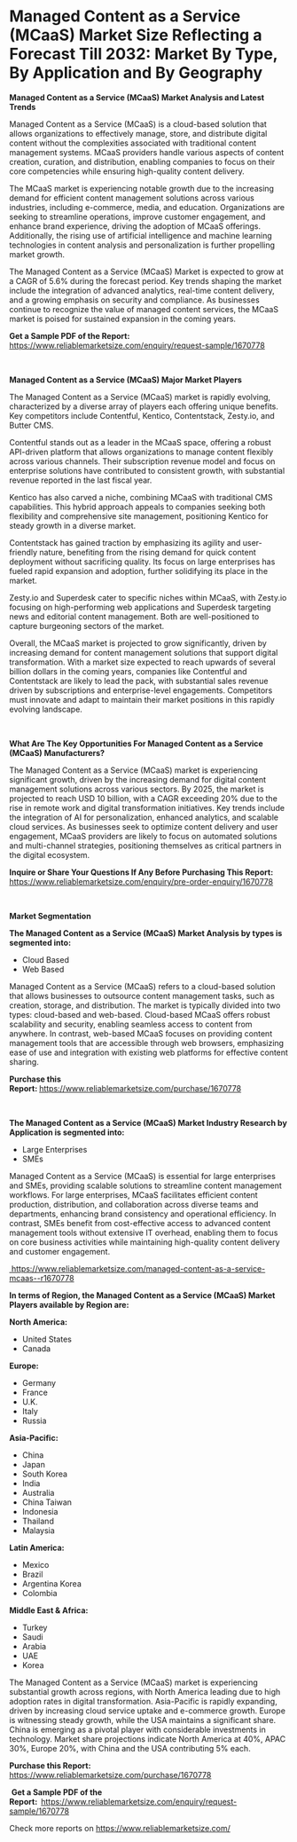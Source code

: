 <p><h1>Managed Content as a Service (MCaaS) Market Size Reflecting a Forecast Till 2032: Market By Type, By Application and By Geography</h1></p><p><strong>Managed Content as a Service (MCaaS) Market Analysis and Latest Trends</strong></p>
<p><p>Managed Content as a Service (MCaaS) is a cloud-based solution that allows organizations to effectively manage, store, and distribute digital content without the complexities associated with traditional content management systems. MCaaS providers handle various aspects of content creation, curation, and distribution, enabling companies to focus on their core competencies while ensuring high-quality content delivery. </p><p>The MCaaS market is experiencing notable growth due to the increasing demand for efficient content management solutions across various industries, including e-commerce, media, and education. Organizations are seeking to streamline operations, improve customer engagement, and enhance brand experience, driving the adoption of MCaaS offerings. Additionally, the rising use of artificial intelligence and machine learning technologies in content analysis and personalization is further propelling market growth.</p><p>The Managed Content as a Service (MCaaS) Market is expected to grow at a CAGR of 5.6% during the forecast period. Key trends shaping the market include the integration of advanced analytics, real-time content delivery, and a growing emphasis on security and compliance. As businesses continue to recognize the value of managed content services, the MCaaS market is poised for sustained expansion in the coming years.</p></p>
<p><strong>Get a Sample PDF of the Report:&nbsp;</strong> <a href="https://www.reliablemarketsize.com/enquiry/request-sample/1670778?utm_campaign=2773&utm_medium=2&utm_source=Github&utm_content=ia&utm_term=25032025&utm_id=managed-content-as-a-service-mcaas">https://www.reliablemarketsize.com/enquiry/request-sample/1670778</a></p>
<p>&nbsp;</p>
<p><strong>Managed Content as a Service (MCaaS) Major Market Players</strong></p>
<p><p>The Managed Content as a Service (MCaaS) market is rapidly evolving, characterized by a diverse array of players each offering unique benefits. Key competitors include Contentful, Kentico, Contentstack, Zesty.io, and Butter CMS.</p><p>Contentful stands out as a leader in the MCaaS space, offering a robust API-driven platform that allows organizations to manage content flexibly across various channels. Their subscription revenue model and focus on enterprise solutions have contributed to consistent growth, with substantial revenue reported in the last fiscal year.</p><p>Kentico has also carved a niche, combining MCaaS with traditional CMS capabilities. This hybrid approach appeals to companies seeking both flexibility and comprehensive site management, positioning Kentico for steady growth in a diverse market.</p><p>Contentstack has gained traction by emphasizing its agility and user-friendly nature, benefiting from the rising demand for quick content deployment without sacrificing quality. Its focus on large enterprises has fueled rapid expansion and adoption, further solidifying its place in the market.</p><p>Zesty.io and Superdesk cater to specific niches within MCaaS, with Zesty.io focusing on high-performing web applications and Superdesk targeting news and editorial content management. Both are well-positioned to capture burgeoning sectors of the market.</p><p>Overall, the MCaaS market is projected to grow significantly, driven by increasing demand for content management solutions that support digital transformation. With a market size expected to reach upwards of several billion dollars in the coming years, companies like Contentful and Contentstack are likely to lead the pack, with substantial sales revenue driven by subscriptions and enterprise-level engagements. Competitors must innovate and adapt to maintain their market positions in this rapidly evolving landscape.</p></p>
<p>&nbsp;</p>
<p><strong>What Are The Key Opportunities For Managed Content as a Service (MCaaS) Manufacturers?</strong></p>
<p><p>The Managed Content as a Service (MCaaS) market is experiencing significant growth, driven by the increasing demand for digital content management solutions across various sectors. By 2025, the market is projected to reach USD 10 billion, with a CAGR exceeding 20% due to the rise in remote work and digital transformation initiatives. Key trends include the integration of AI for personalization, enhanced analytics, and scalable cloud services. As businesses seek to optimize content delivery and user engagement, MCaaS providers are likely to focus on automated solutions and multi-channel strategies, positioning themselves as critical partners in the digital ecosystem.</p></p>
<p><strong>Inquire or Share Your Questions If Any Before Purchasing This Report:</strong> <a href="https://www.reliablemarketsize.com/enquiry/pre-order-enquiry/1670778?utm_campaign=2773&utm_medium=2&utm_source=Github&utm_content=ia&utm_term=25032025&utm_id=managed-content-as-a-service-mcaas">https://www.reliablemarketsize.com/enquiry/pre-order-enquiry/1670778</a></p>
<p>&nbsp;</p>
<p><strong>Market Segmentation</strong></p>
<p><strong>The Managed Content as a Service (MCaaS) Market Analysis by types is segmented into:</strong></p>
<p><ul><li>Cloud Based</li><li>Web Based</li></ul></p>
<p><p>Managed Content as a Service (MCaaS) refers to a cloud-based solution that allows businesses to outsource content management tasks, such as creation, storage, and distribution. The market is typically divided into two types: cloud-based and web-based. Cloud-based MCaaS offers robust scalability and security, enabling seamless access to content from anywhere. In contrast, web-based MCaaS focuses on providing content management tools that are accessible through web browsers, emphasizing ease of use and integration with existing web platforms for effective content sharing.</p></p>
<p><strong>Purchase this Report:&nbsp;</strong><a href="https://www.reliablemarketsize.com/purchase/1670778?utm_campaign=2773&utm_medium=2&utm_source=Github&utm_content=ia&utm_term=25032025&utm_id=managed-content-as-a-service-mcaas">https://www.reliablemarketsize.com/purchase/1670778</a></p>
<p>&nbsp;</p>
<p><strong>The Managed Content as a Service (MCaaS) Market Industry Research by Application is segmented into:</strong></p>
<p><ul><li>Large Enterprises</li><li>SMEs</li></ul></p>
<p><p>Managed Content as a Service (MCaaS) is essential for large enterprises and SMEs, providing scalable solutions to streamline content management workflows. For large enterprises, MCaaS facilitates efficient content production, distribution, and collaboration across diverse teams and departments, enhancing brand consistency and operational efficiency. In contrast, SMEs benefit from cost-effective access to advanced content management tools without extensive IT overhead, enabling them to focus on core business activities while maintaining high-quality content delivery and customer engagement.</p></p>
<p><a href="https://www.reliablemarketsize.com/managed-content-as-a-service-mcaas--r1670778?utm_campaign=2773&utm_medium=2&utm_source=Github&utm_content=ia&utm_term=25032025&utm_id=managed-content-as-a-service-mcaas">&nbsp;https://www.reliablemarketsize.com/managed-content-as-a-service-mcaas--r1670778</a></p>
<p><strong>In terms of Region, the Managed Content as a Service (MCaaS) Market Players available by Region are:</strong></p>
<p>
    <p> <strong> North America: </strong>
        <ul>
            <li>United States</li>
            <li>Canada</li>
        </ul>
        </p> 
    <p> <strong> Europe: </strong>
        <ul>
            <li>Germany</li>
            <li>France</li>
            <li>U.K.</li>
            <li>Italy</li>
            <li>Russia</li>
        </ul>
        </p> 
    <p> <strong> Asia-Pacific: </strong>
        <ul>
            <li>China</li>
            <li>Japan</li>
            <li>South Korea</li>
            <li>India</li>
            <li>Australia</li>
            <li>China Taiwan</li>
            <li>Indonesia</li>
            <li>Thailand</li>
            <li>Malaysia</li>
        </ul>
        </p> 
    <p> <strong> Latin America: </strong>
        <ul>
            <li>Mexico</li>
            <li>Brazil</li>
            <li>Argentina Korea</li>
            <li>Colombia</li>
        </ul>
        </p> 
    <p> <strong> Middle East & Africa: </strong>
        <ul>
            <li>Turkey</li>
            <li>Saudi</li>
            <li>Arabia</li>
            <li>UAE</li>
            <li>Korea</li>
        </ul>
    </p>
    </p>
<p><p>The Managed Content as a Service (MCaaS) market is experiencing substantial growth across regions, with North America leading due to high adoption rates in digital transformation. Asia-Pacific is rapidly expanding, driven by increasing cloud service uptake and e-commerce growth. Europe is witnessing steady growth, while the USA maintains a significant share. China is emerging as a pivotal player with considerable investments in technology. Market share projections indicate North America at 40%, APAC 30%, Europe 20%, with China and the USA contributing 5% each.</p></p>
<p><strong>Purchase this Report: </strong><a href="https://www.reliablemarketsize.com/purchase/1670778?utm_campaign=2773&utm_medium=2&utm_source=Github&utm_content=ia&utm_term=25032025&utm_id=managed-content-as-a-service-mcaas">https://www.reliablemarketsize.com/purchase/1670778</a></p>
<p>&nbsp;<strong>Get a Sample PDF of the Report:&nbsp;&nbsp;</strong><a href="https://www.reliablemarketsize.com/enquiry/request-sample/1670778?utm_campaign=2773&utm_medium=2&utm_source=Github&utm_content=ia&utm_term=25032025&utm_id=managed-content-as-a-service-mcaas">https://www.reliablemarketsize.com/enquiry/request-sample/1670778</a></p>
<p><strong></strong></p>
<p>Check more reports on <a href="https://www.reliablemarketsize.com/?utm_campaign=2773&utm_medium=2&utm_source=Github&utm_content=ia&utm_term=25032025&utm_id=managed-content-as-a-service-mcaas">https://www.reliablemarketsize.com/</a></p>